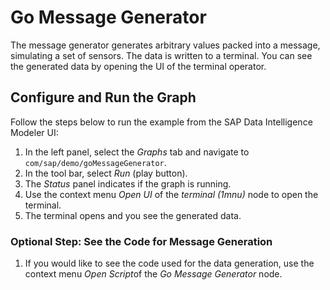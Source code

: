 <!-- loio6ed1d0a056884166adfa6e9109fc906a -->

# Go Message Generator

The message generator generates arbitrary values packed into a message, simulating a set of sensors. The data is written to a terminal. You can see the generated data by opening the UI of the terminal operator.



<a name="loio6ed1d0a056884166adfa6e9109fc906a__section_xzg_zn2_bfb"/>

## Configure and Run the Graph

Follow the steps below to run the example from the SAP Data Intelligence Modeler UI:

1.  In the left panel, select the *Graphs* tab and navigate to `com/sap/demo/goMessageGenerator`.
2.  In the tool bar, select *Run* \(play button\).
3.  The *Status* panel indicates if the graph is running.
4.  Use the context menu *Open UI* of the *terminal \(1mnu\)* node to open the terminal.
5.  The terminal opens and you see the generated data.



### Optional Step: See the Code for Message Generation

1.  If you would like to see the code used for the data generation, use the context menu *Open Script*of the *Go Message Generator* node.

